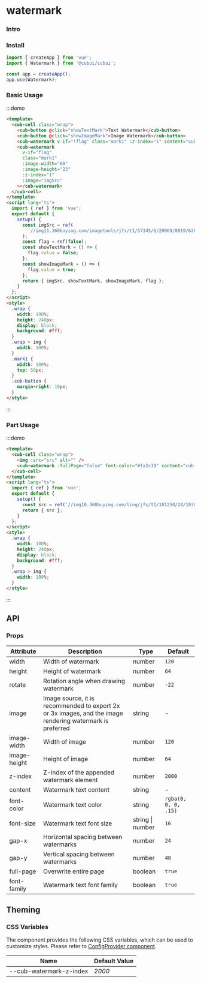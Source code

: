 # watermark

### Intro

### Install

```javascript
import { createApp } from 'vue';
import { Watermark } from '@cubui/cubui';

const app = createApp();
app.use(Watermark);
```

### Basic Usage

:::demo

```html
<template>
  <cub-cell class="wrap">
    <cub-button @click="showTextMark">Text Watermark</cub-button>
    <cub-button @click="showImageMark">Image Watermark</cub-button>
    <cub-watermark v-if="!flag" class="mark1" :z-index="1" content="cub-ui-water-mark"></cub-watermark>
    <cub-watermark
      v-if="flag"
      class="mark1"
      :image-width="60"
      :image-height="23"
      :z-index="1"
      :image="imgSrc"
    ></cub-watermark>
  </cub-cell>
</template>
<script lang="ts">
  import { ref } from 'vue';
  export default {
    setup() {
      const imgSrc = ref(
        '//img11.360buyimg.com/imagetools/jfs/t1/57345/6/20069/8019/62b995cdEd96fef03/51d3302dfeccd1d2.png'
      );
      const flag = ref(false);
      const showTextMark = () => {
        flag.value = false;
      };
      const showImageMark = () => {
        flag.value = true;
      };
      return { imgSrc, showTextMark, showImageMark, flag };
    }
  };
</script>
<style>
  .wrap {
    width: 100%;
    height: 240px;
    display: block;
    background: #fff;
  }
  .wrap > img {
    width: 100%;
  }
  .mark1 {
    width: 100%;
    top: 50px;
  }
  .cub-button {
    margin-right: 10px;
  }
</style>
```

:::

### Part Usage

:::demo

```html
<template>
  <cub-cell class="wrap">
    <img :src="src" alt="" />
    <cub-watermark :fullPage="false" font-color="#fa2c19" content="cub-ui"></cub-watermark>
  </cub-cell>
</template>
<script lang="ts">
  import { ref } from 'vue';
  export default {
    setup() {
      const src = ref('//img10.360buyimg.com/ling/jfs/t1/181258/24/10385/53029/60d04978Ef21f2d42/92baeb21f907cd24.jpg');
      return { src };
    }
  };
</script>
<style>
  .wrap {
    width: 100%;
    height: 240px;
    display: block;
    background: #fff;
  }
  .wrap > img {
    width: 100%;
  }
</style>
```

:::

## API

### Props

| Attribute    | Description                                                                                               | Type             | Default              |
| ------------ | --------------------------------------------------------------------------------------------------------- | ---------------- | -------------------- |
| width        | Width of watermark                                                                                        | number           | `120`                |
| height       | Height of watermark                                                                                       | number           | `64`                 |
| rotate       | Rotation angle when drawing watermark                                                                     | number           | `-22`                |
| image        | Image source, it is recommended to export 2x or 3x images, and the image rendering watermark is preferred | string           | -                    |
| image-width  | Width of image                                                                                            | number           | `120`                |
| image-height | Height of image                                                                                           | number           | `64`                 |
| z-index      | Z-index of the appended watermark element                                                                 | number           | `2000`               |
| content      | Watermark text content                                                                                    | string           | -                    |
| font-color   | Watermark text color                                                                                      | string           | `rgba(0, 0, 0, .15)` |
| font-size    | Watermark text font size                                                                                  | string \| number | `16`                 |
| gap-x        | Horizontal spacing between watermarks                                                                     | number           | `24`                 |
| gap-y        | Vertical spacing between watermarks                                                                       | number           | `48`                 |
| full-page    | Overwrite entire page                                                                                     | boolean          | `true`               |
| font-family  | Watermark text font family                                                                                | boolean          | `true`               |

## Theming

### CSS Variables

The component provides the following CSS variables, which can be used to customize styles. Please refer to [ConfigProvider component](#/en-US/component/configprovider).

| Name                    | Default Value |
| ----------------------- | ------------- |
| --cub-watermark-z-index | _2000_        |
